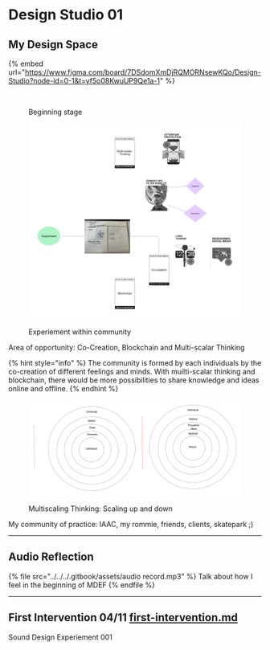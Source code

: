 # Design Studio 01

## My Design Space

{% embed url="https://www.figma.com/board/7DSdomXmDjRQMORNsewKQo/Design-Studio?node-id=0-1&t=yf5o08KwuUP9Qe1a-1" %}



<figure><img src="../../../.gitbook/assets/Untitled.jpg" alt=""><figcaption><p>Beginning stage</p></figcaption></figure>



<figure><img src="../../../.gitbook/assets/Untitled (1).jpg" alt=""><figcaption><p>Experiement within community </p></figcaption></figure>

Area of opportunity: Co-Creation, Blockchain and Multi-scalar Thinking &#x20;

{% hint style="info" %}
The community is formed by each individuals by the co-creation of different feelings and minds. With muilti-scalar thinking and blockchain, there would be more possibilities to share knowledge and ideas online and offline.
{% endhint %}



<figure><img src="../../../.gitbook/assets/Untitled (3).jpg" alt=""><figcaption><p>Multiscaling Thinking: Scaling up and down</p></figcaption></figure>

My community of practice: IAAC, my rommie, friends, clients, skatepark ;)



***

## Audio Reflection&#x20;

{% file src="../../../.gitbook/assets/audio record.mp3" %}
Talk about how I feel in the beginning of MDEF
{% endfile %}



***

## First Intervention 04/11 [first-intervention.md](first-intervention.md "mention")

Sound Design Experiement 001

